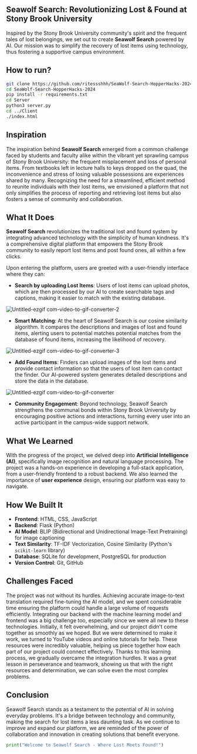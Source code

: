 ## Seawolf Search: Revolutionizing Lost & Found at Stony Brook University

Inspired by the Stony Brook University community's spirit and the frequent tales of lost belongings, we set out to create **Seawolf Search** powered by AI. Our mission was to simplify the recovery of lost items using technology, thus fostering a supportive campus environment.

## How to run?
```bash
git clone https://github.com/ritessshhh/SeaWolf-Search-HopperHacks-2024
cd SeaWolf-Search-HopperHacks-2024
pip install -r requirements.txt
cd Server
python3 server.py
cd ../Client
./index.html
```


## Inspiration

The inspiration behind **Seawolf Search** emerged from a common challenge faced by students and faculty alike within the vibrant yet sprawling campus of Stony Brook University: the frequent misplacement and loss of personal items. From textbooks left in lecture halls to keys dropped on the quad, the inconvenience and stress of losing valuable possessions are experiences shared by many. Recognizing the need for a streamlined, efficient method to reunite individuals with their lost items, we envisioned a platform that not only simplifies the process of reporting and retrieving lost items but also fosters a sense of community and collaboration.

## What It Does

**Seawolf Search** revolutionizes the traditional lost and found system by integrating advanced technology with the simplicity of human kindness. It's a comprehensive digital platform that empowers the Stony Brook community to easily report lost items and post found ones, all within a few clicks.

Upon entering the platform, users are greeted with a user-friendly interface where they can:
  
- **Search by uploading Lost Items**: Users of lost items can upload photos, which are then processed by our AI to create searchable tags and captions, making it easier to match with the existing database.
  
![Untitled-ezgif com-video-to-gif-converter-2](https://github.com/ritessshhh/SeaWolf-Search-HopperHacks-2024/assets/81812754/aaf1d6e6-5a9f-46eb-9483-33e4fa4ca821)

- **Smart Matching**: At the heart of Seawolf Search is our cosine similarity algorithm. It compares the descriptions and images of lost and found items, alerting users to potential matches potential matches from the database of found items, increasing the likelihood of recovery.

![Untitled-ezgif com-video-to-gif-converter-3](https://github.com/ritessshhh/SeaWolf-Search-HopperHacks-2024/assets/81812754/e1c14f8d-b5fd-47ab-bf99-0d175bee6d81)

- **Add Found Items**: Finders can upload images of the lost items and provide contact information so that the users of lost item can contact the finder. Our AI-powered system generates detailed descriptions and store the data in the database.
  
![Untitled-ezgif com-video-to-gif-converter](https://github.com/ritessshhh/SeaWolf-Search-HopperHacks-2024/assets/81812754/a9c4ad96-803f-424b-aa3e-9075a39a8ea5)

- **Community Engagement**: Beyond technology, Seawolf Search strengthens the communal bonds within Stony Brook University by encouraging positive actions and interactions, turning every user into an active participant in the campus-wide support network.


## What We Learned

With the progress of the project, we delved deep into **Artificial Intelligence (AI)**, specifically image recognition and natural language processing. The project was a hands-on experience in developing a full-stack application, from a user-friendly frontend to a robust backend. We also learned the importance of **user experience** design, ensuring our platform was easy to navigate. 

## How We Built It

- **Frontend**: HTML, CSS, JavaScript
- **Backend**: Flask (Python)
- **AI Model**: BLIP (Bidirectional and Unidirectional Image-Text Pretraining) for image captioning
- **Text Similarity**: TF-IDF Vectorization, Cosine Similarity (Python's `scikit-learn` library)
- **Database**: SQLite for development, PostgreSQL for production
- **Version Control**: Git, GitHub

## Challenges Faced

The project was not without its hurdles. Achieving accurate image-to-text translation required fine-tuning the AI model, and we spent considerable time ensuring the platform could handle a large volume of requests efficiently. Integrating our backend with the machine learning model and frontend was a big challenge too, especially since we were all new to these technologies. Initially, it felt overwhelming, and our project didn't come together as smoothly as we hoped. But we were determined to make it work, we turned to YouTube videos and online tutorials for help. These resources were incredibly valuable, helping us piece together how each part of our project could connect effectively. Thanks to this learning process, we gradually overcame the integration hurdles. It was a great lesson in perseverance and teamwork, showing us that with the right resources and determination, we can solve even the most complex problems.

## Conclusion

Seawolf Search stands as a testament to the potential of AI in solving everyday problems. It's a bridge between technology and community, making the search for lost items a less daunting task. As we continue to improve and expand our platform, we are reminded of the power of collaboration and innovation in creating solutions that benefit everyone.

```python
print("Welcome to Seawolf Search - Where Lost Meets Found!")
